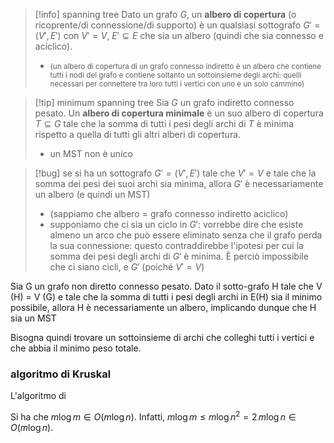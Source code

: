 >[!info] spanning tree
>Dato un grafo $G$, un **albero di copertura** (o ricoprente/di connessione/di supporto) è un qualsiasi sottografo $G'=(V',E')$ con $V'=V$, $E'\subseteq E$ che sia un albero (quindi che sia connesso e aciclico).
>- <small>(un albero di copertura  di un grafo connesso indiretto è un albero che contiene tutti i nodi del grafo e contiene soltanto un sottoinsieme degli archi: quelli necessari per connettere tra loro tutti i vertici con uno e un solo cammino)</small>

>[!tip] minimum spanning tree
Sia $G$ un grafo indiretto connesso pesato. Un **albero di copertura minimale** è un
suo albero di copertura $T\subseteq G$ tale che la somma di tutti i pesi degli archi
di $T$ è minima rispetto a quella di tutti gli altri alberi di copertura.
> - un MST non è unico

>[!bug] se si ha un sottografo $G'=(V',E')$ tale che $V'=V$ e tale che la somma dei pesi dei suoi archi sia minima, allora $G'$ è necessariamente un albero (e quindi un MST)
>- (sappiamo che albero = grafo connesso indiretto aciclico)
>- supponiamo che ci sia un ciclo in $G'$: vorrebbe dire che esiste almeno un arco che può essere eliminato senza che il grafo perda la sua connessione: questo contraddirebbe l'ipotesi per cui la somma dei pesi degli archi di $G'$ è minima. È perciò impossibile che ci siano cicli, e $G'$ (poiché $V'=V$)

Sia G un grafo non diretto connesso pesato. Dato il sotto-grafo H tale che V (H) =
V (G) e tale che la somma di tutti i pesi degli archi in E(H) sia il minimo possibile,
allora H è necessariamente un albero, implicando dunque che H sia un MST

Bisogna quindi trovare un sottoinsieme di archi che colleghi tutti i vertici e che abbia il minimo peso totale.
### algoritmo di Kruskal
L'algoritmo di



Si ha che $m \log m\in O(m\log n)$. Infatti, $m\log m\leq m\log n^2=2 \,m\log n\in O(m\log n)$.